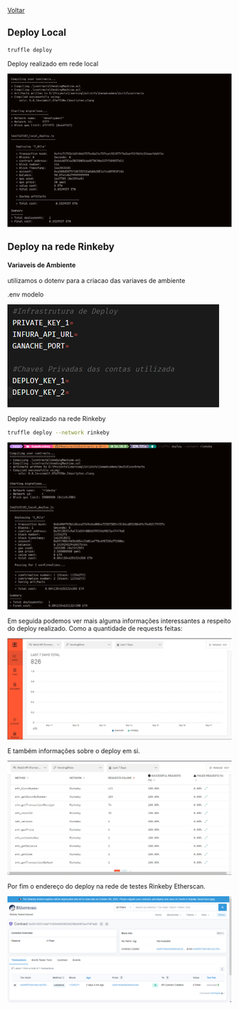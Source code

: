 [Voltar](../Readme.md)


## Deploy Local


```bash
truffle deploy
```

Deploy realizado em rede local

![deploy local](../assets/deploy_local.png)


## Deploy na rede Rinkeby


#### Variaveis de Ambiente

utilizamos o dotenv para a criacao das variaves de ambiente 

.env modelo

![.env](../assets/env.png)


Deploy realizado na rede Rinkeby

```bash
truffle deploy --network rinkeby
```

![deploy oficial](../assets/deploy_rinkeby.png)

Em seguida podemos ver mais alguma informações interessantes a respeito do deploy realizado. Como a quantidade de requests feitas:

![deploy requests](../assets/requests.png)

E também informações sobre o deploy em si.

![deploy ](../assets/deploy.jpeg)

Por fim o endereço do deploy na rede de testes Rinkeby Etherscan.

![deploy ](../assets/Etherscan.png)